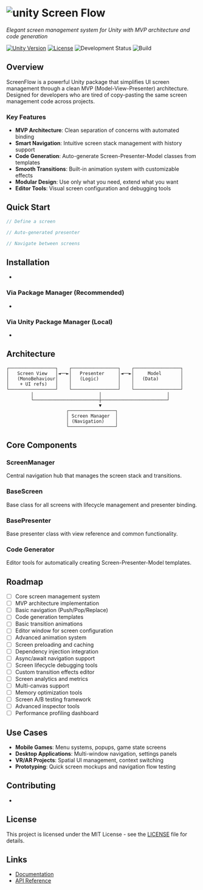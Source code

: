 # ![unity](https://img.shields.io/badge/Unity-100000?style=for-the-badge&logo=unity&logoColor=white) Screen Flow

*Elegant screen management system for Unity with MVP architecture and code generation*

[![Unity Version](https://img.shields.io/badge/Unity-2022.3+-blue.svg)](https://unity3d.com/get-unity/download)
[![License](https://img.shields.io/badge/License-MIT-green.svg)]([LICENSE.md](https://github.com/LLarean/screen-flow/blob/main/LICENSE))
![Development Status](https://img.shields.io/badge/Status-In%20Development-orange)
![Build](https://img.shields.io/badge/Build-Passing-brightgreen)

## Overview

ScreenFlow is a powerful Unity package that simplifies UI screen management through a clean MVP (Model-View-Presenter) architecture. Designed for developers who are tired of copy-pasting the same screen management code across projects.

### Key Features

- **MVP Architecture**: Clean separation of concerns with automated binding
- **Smart Navigation**: Intuitive screen stack management with history support
- **Code Generation**: Auto-generate Screen-Presenter-Model classes from templates
- **Smooth Transitions**: Built-in animation system with customizable effects
- **Modular Design**: Use only what you need, extend what you want
- **Editor Tools**: Visual screen configuration and debugging tools

## Quick Start

```csharp
// Define a screen

// Auto-generated presenter

// Navigate between screens
```

## Installation

- 

### Via Package Manager (Recommended)

- 

### Via Unity Package Manager (Local)

- 

## Architecture

```
┌─────────────────┐    ┌─────────────────┐    ┌─────────────────┐
│   Screen View   │◄──►│   Presenter     │◄──►│     Model       │
│   (MonoBehaviour│    │   (Logic)       │    │   (Data)        │
│    + UI refs)   │    │                 │    │                 │
└─────────────────┘    └─────────────────┘    └─────────────────┘
         │                        │                        │
         └────────────────────────┼────────────────────────┘
                                  ▼
                      ┌─────────────────┐
                      │ Screen Manager  │
                      │ (Navigation)    │
                      └─────────────────┘
```

## Core Components

### ScreenManager
Central navigation hub that manages the screen stack and transitions.

### BaseScreen<T>
Base class for all screens with lifecycle management and presenter binding.

### BasePresenter<T>
Base presenter class with view reference and common functionality.

### Code Generator
Editor tools for automatically creating Screen-Presenter-Model templates.

## Roadmap

- [ ] Core screen management system
- [ ] MVP architecture implementation  
- [ ] Basic navigation (Push/Pop/Replace)
- [ ] Code generation templates
- [ ] Basic transition animations
- [ ] Editor window for screen configuration
- [ ] Advanced animation system
- [ ] Screen preloading and caching
- [ ] Dependency injection integration
- [ ] Async/await navigation support
- [ ] Screen lifecycle debugging tools
- [ ] Custom transition effects editor
- [ ] Screen analytics and metrics
- [ ] Multi-canvas support
- [ ] Memory optimization tools
- [ ] Screen A/B testing framework
- [ ] Advanced inspector tools
- [ ] Performance profiling dashboard

## Use Cases

- **Mobile Games**: Menu systems, popups, game state screens
- **Desktop Applications**: Multi-window navigation, settings panels
- **VR/AR Projects**: Spatial UI management, context switching
- **Prototyping**: Quick screen mockups and navigation flow testing

## Contributing

- 

## License

This project is licensed under the MIT License - see the [LICENSE](https://github.com/LLarean/screen-flow?tab=MIT-1-ov-file) file for details.

## Links

- [Documentation](...)
- [API Reference](...)

